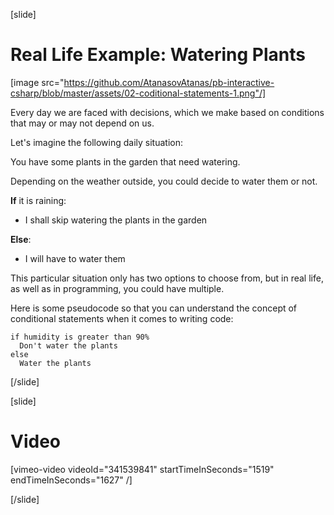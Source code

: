 [slide]
# Real Life Example: Watering Plants
[image src="https://github.com/AtanasovAtanas/pb-interactive-csharp/blob/master/assets/02-coditional-statements-1.png"/]

Every day we are faced with decisions, which we make based on conditions that may or may not depend on us.

Let's imagine the following daily situation:

You have some plants in the garden that need watering. 

Depending on the weather outside, you could decide to water them or not.

**If** it is raining:

  * I shall skip watering the plants in the garden

**Else**:

  * I will have to water them

This particular situation only has two options to choose from, but in real life, as well as in programming, you could have multiple.

Here is some pseudocode so that you can understand the concept of conditional statements when it comes to writing code:

```
if humidity is greater than 90%
  Don't water the plants
else
  Water the plants
```
[/slide]

[slide]
# Video
[vimeo-video videoId="341539841" startTimeInSeconds="1519" endTimeInSeconds="1627" /]

[/slide]